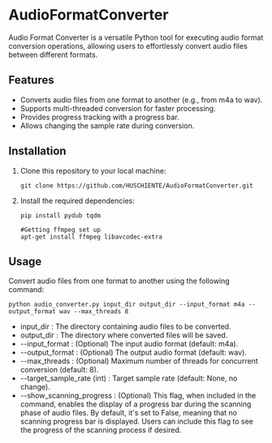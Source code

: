 # AudioFormatConverter
Audio Format Converter is a versatile Python tool for executing audio format conversion operations, allowing users to effortlessly convert audio files between different formats.

## Features

- Converts audio files from one format to another (e.g., from m4a to wav).
- Supports multi-threaded conversion for faster processing.
- Provides progress tracking with a progress bar.
- Allows changing the sample rate during conversion.

## Installation

1. Clone this repository to your local machine:

   ```shell
   git clone https://github.com/HUSCHIENTE/AudioFormatConverter.git
2. Install the required dependencies:

   ```shell
   pip install pydub tqdm
   
   #Getting ffmpeg set up
   apt-get install ffmpeg libavcodec-extra

## Usage
Convert audio files from one format to another using the following command:

  ```shell
  python audio_converter.py input_dir output_dir --input_format m4a --output_format wav --max_threads 8
  ```

- input_dir : The directory containing audio files to be converted.
- output_dir : The directory where converted files will be saved.
- --input_format : (Optional) The input audio format (default: m4a).
- --output_format : (Optional) The output audio format (default: wav).
- --max_threads : (Optional) Maximum number of threads for concurrent conversion (default: 8).
- --target_sample_rate (int) : Target sample rate (default: None, no change).
- --show_scanning_progress : (Optional) This flag, when included in the command, enables the display of a progress bar during the scanning phase of audio files. By default, it's set to False, meaning that no scanning progress bar is displayed. Users can include this flag to see the progress of the scanning process if desired.


